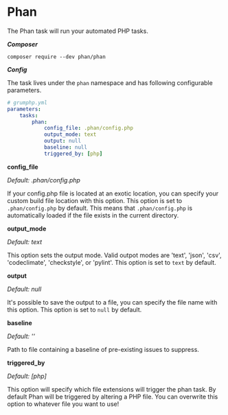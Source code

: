 # Phan

The Phan task will run your automated PHP tasks.

***Composer***

```
composer require --dev phan/phan
```

***Config***

The task lives under the `phan` namespace and has following configurable parameters.

```yaml
# grumphp.yml
parameters:
    tasks:
        phan:
            config_file: .phan/config.php
            output_mode: text
            output: null
            baseline: null
            triggered_by: [php]
```

**config_file**

*Default: .phan/config.php*

If your config.php file is located at an exotic location, you can specify your custom build file location with this option.
This option is set to `.phan/config.php` by default.
This means that `.phan/config.php` is automatically loaded if the file exists in the current directory.


**output_mode**

*Default: text*

This option sets the output mode. Valid outpot modes are 'text', 'json', 'csv', 'codeclimate', 'checkstyle', or 'pylint'.
This option is set to `text` by default.

**output**

*Default: null*

It's possible to save the output to a file, you can specify the file name with this option.
This option is set to `null` by default.


**baseline**

*Default: ''*

Path to file containing a baseline of pre-existing issues to suppress.

**triggered_by**

*Default: [php]*

This option will specify which file extensions will trigger the phan task.
By default Phan will be triggered by altering a PHP file.
You can overwrite this option to whatever file you want to use!
